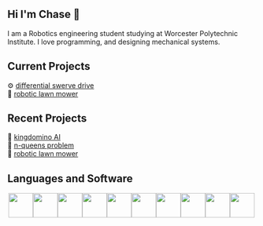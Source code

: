 
## Hi I'm Chase 👋
I am a Robotics engineering student studying at Worcester Polytechnic Institute. I love programming, and designing mechanical systems.

## Current Projects
⚙️ [differential swerve drive](https://github.com/ChaseHBehrens/Differential_Swerve_Drive)<br>
🏡 [robotic lawn mower](https://github.com/ChaseHBehrens/Robotic_Lawn_Mower)

## Recent Projects
🏰 [kingdomino AI](https://github.com/ChaseHBehrens/Kingdomino_AI)<br>
👑 [n-queens problem](https://github.com/ChaseHBehrens/N-Queens_Problem)<br>
🤖 [robotic lawn mower](https://github.com/ChaseHBehrens/Object_Collection_Robot)

## Languages and Software
<div style="display: flex; justify-content: center; flex-wrap: wrap;">
  <img src="https://github.com/user-attachments/assets/5da690a3-6bbd-4f21-ad9d-232694a699a6" width="50"/>
  <img src="https://github.com/user-attachments/assets/29293990-b11d-4550-b4f7-5dbf8179a3ef" width="50"/>
  <img src="https://github.com/user-attachments/assets/33492192-91de-4d32-87c1-88f5290dc6a0" width="50"/>
  <img src="https://github.com/user-attachments/assets/2657be5c-5252-4259-a50d-083e7def2983" width="50"/>
  <img src="https://github.com/user-attachments/assets/b8c4f472-3282-4e64-9353-844472847655" width="50"/>
  <img src="https://github.com/user-attachments/assets/7d5ffec8-5810-46c1-9c7c-d8617ec17f01" width="50"/>
  <img src="https://github.com/user-attachments/assets/7972d99a-0e8d-49ca-a8a2-338cdc2a847b" width="50"/>
  <img src="https://github.com/user-attachments/assets/bc75019c-cef6-4100-94a9-1f7e9c07c352" width="50"/>
  <img src="https://github.com/user-attachments/assets/6ddfc22d-da33-4d93-bd48-30f432119fb4" width="50"/>
  <img src="https://github.com/user-attachments/assets/53410101-ea0c-4202-b36a-5054d361a5b7" width="50"/>
</div>
